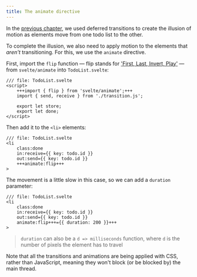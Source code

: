 ```yaml
---
title: The animate directive
---
```


In the [previous chapter](/tutorial/svelte/deferred-transitions), we used deferred transitions to create the illusion of motion as elements move from one todo list to the other.

To complete the illusion, we also need to apply motion to the elements that _aren't_ transitioning. For this, we use the `animate` directive.

First, import the `flip` function — flip stands for ['First, Last, Invert, Play'](https://aerotwist.com/blog/flip-your-animations/) — from `svelte/animate` into `TodoList.svelte`:

```svelte
/// file: TodoList.svelte
<script>
	+++import { flip } from 'svelte/animate';+++
	import { send, receive } from './transition.js';

	export let store;
	export let done;
</script>
```

Then add it to the `<li>` elements:

```svelte
/// file: TodoList.svelte
<li
	class:done
	in:receive={{ key: todo.id }}
	out:send={{ key: todo.id }}
	+++animate:flip+++
>
```

The movement is a little slow in this case, so we can add a `duration` parameter:

```svelte
/// file: TodoList.svelte
<li
	class:done
	in:receive={{ key: todo.id }}
	out:send={{ key: todo.id }}
	animate:flip+++={{ duration: 200 }}+++
>
```

> `duration` can also be a `d => milliseconds` function, where `d` is the number of pixels the element has to travel

Note that all the transitions and animations are being applied with CSS, rather than JavaScript, meaning they won't block (or be blocked by) the main thread.
